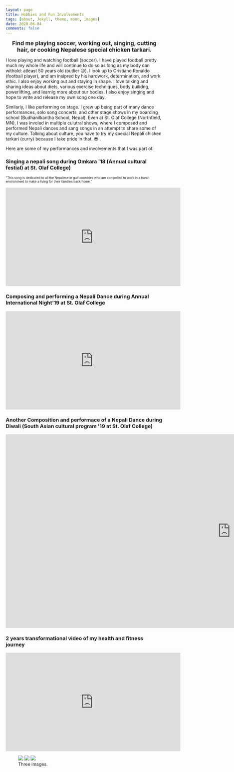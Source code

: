 ```yaml
---
layout: page
title: Hobbies and Fun Involvements
tags: [about, Jekyll, theme, moon, images]
date: 2020-06-04
comments: false
---
```

 <center> <strong><font size="+1"> Find me playing soccer, working out, singing, cutting hair, or cooking Nepalese special chicken tarkari. </font> </strong> </center>

I love playing and watching football (soccer). I have played football pretty much my whole life and will continue to do so as long as my body can withold: atleast 50 years old (outlier &#128521;). I look up to Cristiano Ronaldo (football player), and am insipred by his hardwork, determination, and work ethic. I also enjoy working out and staying in shape. I love talking and sharing ideas about diets, various exercise techniques, body builidng, powerlifting, and learnig more about our bodies. I also enjoy singing and hope to write and release my own song one day.

Similarly, I like performing on stage. I grew up being part of many dance performances, solo song concerts, and other stage shows in my boarding school (Budhanilkantha School, Nepal). Even at St. Olaf College (Northfield, MN), I was involed in multiple culutral shows, where I composed and performed Nepali dances and sang songs in an attempt to share some of my culture. Talking about culture, you have to try my special Nepali chicken tarkari (curry) because I take pride in that. &#128526; .

Here are some of my performances and involvements that I was part of. 

### Singing a nepali song during Omkara '18 (Annual cultural festial) at St. Olaf College)
<font size = '0.5'> "This song is dedicated to all the Nepalese in gulf countries who are compelled to work in a harsh environment to make a living for their families back home." </font>
<iframe width="560" height="315" src="https://www.youtube.com/embed/Sublqdi5XlU" frameborder="0" allow="accelerometer; autoplay; encrypted-media; gyroscope; picture-in-picture" allowfullscreen></iframe>

### Composing and performing a Nepali Dance during Annual International Night'19 at St. Olaf College
<iframe src="https://www.facebook.com/plugins/video.php?href=https%3A%2F%2Fwww.facebook.com%2Fkshitij.gurung.56%2Fvideos%2F2159293330775058%2F&show_text=0&width=560" width="560" height="315" style="border:none;overflow:hidden" scrolling="no" frameborder="0" allowTransparency="true" allowFullScreen="true"></iframe>

### Another Composition and performace of a Nepali Dance during Diwali (South Asian cultural program '19 at St. Olaf College)
<iframe width="1440" height="620" src="https://www.youtube.com/embed/RcMIt4siaKs" frameborder="0" allow="accelerometer; autoplay; encrypted-media; gyroscope; picture-in-picture" allowfullscreen></iframe>

### 2 years transformational video of my health and fitness journey
<iframe src="https://www.facebook.com/plugins/video.php?href=https%3A%2F%2Fwww.facebook.com%2Fkshitij.gurung.56%2Fvideos%2F2206826379355086%2F&show_text=0&width=560" width="560" height="315" style="border:none;overflow:hidden" scrolling="no" frameborder="0" allowTransparency="true" allowFullScreen="true"></iframe>

<figure class="third">
	<img src="https://scontent-msp1-1.xx.fbcdn.net/v/t1.0-9/67358610_2375145822523140_6364679969716568064_o.jpg?_nc_cat=109&_nc_sid=8024bb&_nc_ohc=LuL309xI0WAAX_v3sqO&_nc_ht=scontent-msp1-1.xx&oh=e3e1704a9a90c7751d852f81cbf0af8f&oe=5F08BFDE">
	<img src="https://scontent-msp1-1.xx.fbcdn.net/v/t1.0-9/55897275_2159297267441331_967121154957377536_o.jpg?_nc_cat=104&_nc_sid=8024bb&_nc_ohc=TzS2HpmsO5QAX_vrCP1&_nc_ht=scontent-msp1-1.xx&oh=41e0c9d6982ede256a5ab7db79e39615&oe=5F08168E">
	<img src="https://scontent-msp1-1.xx.fbcdn.net/v/t1.0-9/13507135_1087019981335737_4598956458583175717_n.jpg?_nc_cat=100&_nc_sid=110474&_nc_ohc=XnJ0L6C0lLQAX-NO-2R&_nc_ht=scontent-msp1-1.xx&oh=4d10c174d906d485af6720bdfaee08e6&oe=5F08C6DB">
	<figcaption>Three images.</figcaption>
</figure>


